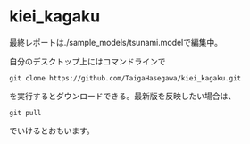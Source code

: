 # kiei_kagaku
最終レポートは./sample_models/tsunami.modelで編集中。

自分のデスクトップ上にはコマンドラインで
```
git clone https://github.com/TaigaHasegawa/kiei_kagaku.git
```
を実行するとダウンロードできる。最新版を反映したい場合は、
```
git pull 
```
でいけるとおもいます。
